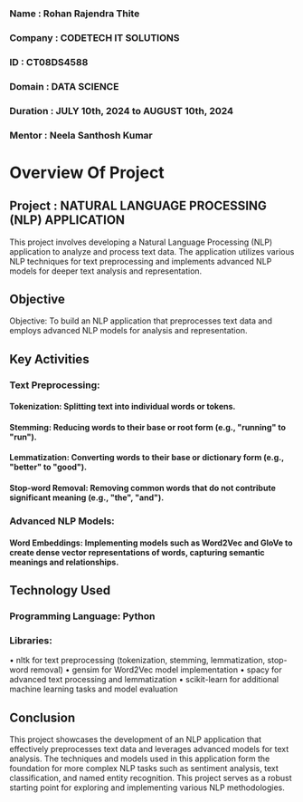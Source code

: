### Name : Rohan Rajendra Thite 
### Company : CODETECH IT SOLUTIONS
### ID : CT08DS4588
### Domain : DATA SCIENCE
### Duration : JULY 10th, 2024 to AUGUST 10th, 2024
### Mentor : Neela Santhosh Kumar


# Overview Of Project 

## Project : NATURAL LANGUAGE PROCESSING (NLP) APPLICATION
This project involves developing a Natural Language Processing (NLP) application to analyze and process text data. The application utilizes various NLP techniques for text preprocessing and implements advanced NLP models for deeper text analysis and representation.

## Objective
Objective: To build an NLP application that preprocesses text data and employs advanced NLP models for analysis and representation.

## Key Activities

### Text Preprocessing:
#### Tokenization: Splitting text into individual words or tokens.
#### Stemming: Reducing words to their base or root form (e.g., "running" to "run").
#### Lemmatization: Converting words to their base or dictionary form (e.g., "better" to "good").
#### Stop-word Removal: Removing common words that do not contribute significant meaning (e.g., "the", "and").

### Advanced NLP Models:
#### Word Embeddings: Implementing models such as Word2Vec and GloVe to create dense vector representations of words, capturing semantic meanings and relationships.

## Technology Used

### Programming Language: Python
### Libraries:
 • nltk for text preprocessing (tokenization, stemming, lemmatization, stop-word removal)
 • gensim for Word2Vec model implementation
 • spacy for advanced text processing and lemmatization
 • scikit-learn for additional machine learning tasks and model evaluation
 
## Conclusion
This project showcases the development of an NLP application that effectively preprocesses text data and leverages advanced models for text analysis. The techniques and models used in this application form the foundation for more complex NLP tasks such as sentiment analysis, text classification, and named entity recognition. This project serves as a robust starting point for exploring and implementing various NLP methodologies.
